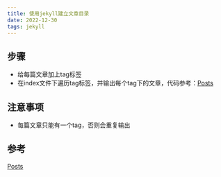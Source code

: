 ```yaml
---
title: 使用jekyll建立文章目录
date: 2022-12-30
tags: jekyll
---
```


## 步骤
- 给每篇文章加上tag标签
- 在index文件下遍历tag标签，并输出每个tag下的文章，代码参考：[Posts](https://jekyllrb.com/docs/posts/#tags-and-categories)

## 注意事项
- 每篇文章只能有一个tag，否则会重复输出

## 参考
[Posts](https://jekyllrb.com/docs/posts/#tags-and-categories)